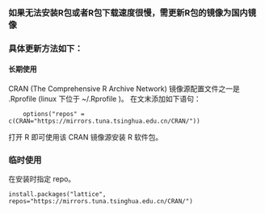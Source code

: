 ### 如果无法安装R包或者R包下载速度很慢，需更新R包的镜像为国内镜像
### 具体更新方法如下：

#### 长期使用
  CRAN (The Comprehensive R Archive Network) 镜像源配置文件之一是 .Rprofile (linux 下位于 ~/.Rprofile )。
  在文末添加如下语句：
  
        options("repos" = c(CRAN="https://mirrors.tuna.tsinghua.edu.cn/CRAN/"))
  
  打开 R 即可使用该 CRAN 镜像源安装 R 软件包。

### 临时使用
  在安装时指定 repo。
  
    install.packages("lattice", repos="https://mirrors.tuna.tsinghua.edu.cn/CRAN/")


    

